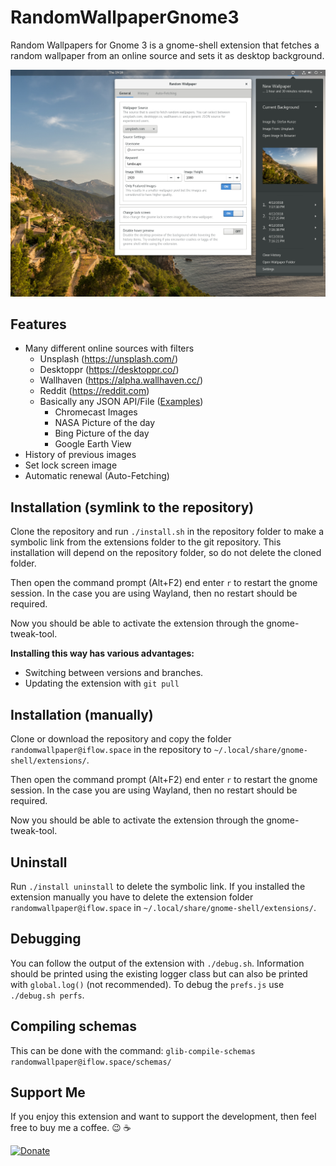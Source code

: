 RandomWallpaperGnome3
=====================

Random Wallpapers for Gnome 3 is a gnome-shell extension that fetches a random wallpaper from an online source and sets it as desktop background.

![Screenshot](/assets/screenshot.png)

## Features

* Many different online sources with filters
    * Unsplash (https://unsplash.com/)
    * Desktoppr (https://desktoppr.co/)
    * Wallhaven (https://alpha.wallhaven.cc/)
    * Reddit (https://reddit.com)
    * Basically any JSON API/File ([Examples](https://github.com/ifl0w/RandomWallpaperGnome3/wiki/Generic-JSON-Source))
      * Chromecast Images
      * NASA Picture of the day
      * Bing Picture of the day
      * Google Earth View
* History of previous images
* Set lock screen image
* Automatic renewal (Auto-Fetching)

## Installation (symlink to the repository)
Clone the repository and run `./install.sh` in the repository folder to make a symbolic link from the extensions folder to the git repository.
This installation will depend on the repository folder, so do not delete the cloned folder.

Then open the command prompt (Alt+F2) end enter `r` to restart the gnome session. 
In the case you are using Wayland, then no restart should be required.

Now you should be able to activate the extension through the gnome-tweak-tool.

__Installing this way has various advantages:__
* Switching between versions and branches.
* Updating the extension with `git pull` 

## Installation (manually)

Clone or download the repository and copy the folder `randomwallpaper@iflow.space` in the repository to `~/.local/share/gnome-shell/extensions/`.

Then open the command prompt (Alt+F2) end enter `r` to restart the gnome session. 
In the case you are using Wayland, then no restart should be required.

Now you should be able to activate the extension through the gnome-tweak-tool.

## Uninstall
Run `./install uninstall` to delete the symbolic link.
If you installed the extension manually you have to delete the extension folder `randomwallpaper@iflow.space` in `~/.local/share/gnome-shell/extensions/`.

## Debugging
You can follow the output of the extension with `./debug.sh`. Information should be printed using the existing logger class but can also be printed with `global.log()` (not recommended).
To debug the `prefs.js` use `./debug.sh perfs`.

## Compiling schemas
This can be done with the command: `glib-compile-schemas randomwallpaper@iflow.space/schemas/`

## Support Me
If you enjoy this extension and want to support the development, then feel free to buy me a coffee. :wink: :coffee:


[![Donate](https://img.shields.io/badge/Donate-PayPal-green.svg)](https://www.paypal.com/cgi-bin/webscr?cmd=_s-xclick&hosted_button_id=RBLX73X4DPS7A)
